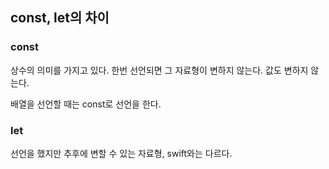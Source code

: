 ## const, let의 차이
### const
상수의 의미를 가지고 있다. 한번 선언되면 그 자료형이 변하지 않는다. 값도 변하지 않는다.

배열을 선언할 때는 const로 선언을 한다.
### let
선언을 했지만 추후에 변할 수 있는 자료형, swift와는 다르다.
